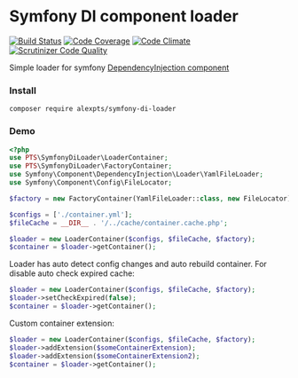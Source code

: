 # Symfony DI component loader

[![Build Status](https://travis-ci.org/alexpts/php-symfony-di-loader.svg?branch=master)](https://travis-ci.org/alexpts/php-symfony-di-loader)
[![Code Coverage](https://scrutinizer-ci.com/g/alexpts/php-symfony-di-loader/badges/coverage.png?b=master)](https://scrutinizer-ci.com/g/alexpts/php-symfony-di-loader/?branch=master)
[![Code Climate](https://codeclimate.com/github/alexpts/php-symfony-di-loader/badges/gpa.svg)](https://codeclimate.com/github/alexpts/php-symfony-di-loader)
[![Scrutinizer Code Quality](https://scrutinizer-ci.com/g/alexpts/php-symfony-di-loader/badges/quality-score.png?b=master)](https://scrutinizer-ci.com/g/alexpts/php-symfony-di-loader/?branch=master)


Simple loader for symfony [DependencyInjection component]( https://symfony.com/doc/current/components/dependency_injection.html)

### Install
`composer require alexpts/symfony-di-loader`


### Demo
```php
<?php
use PTS\SymfonyDiLoader\LoaderContainer;
use PTS\SymfonyDiLoader\FactoryContainer;
use Symfony\Component\DependencyInjection\Loader\YamlFileLoader;
use Symfony\Component\Config\FileLocator;

$factory = new FactoryContainer(YamlFileLoader::class, new FileLocator);

$configs = ['./container.yml'];
$fileCache = __DIR__ . '/../cache/container.cache.php';

$loader = new LoaderContainer($configs, $fileCache, $factory);
$container = $loader->getContainer();
```


Loader has auto detect config changes and auto rebuild container.
For disable auto check expired cache:

```php
$loader = new LoaderContainer($configs, $fileCache, $factory);
$loader->setCheckExpired(false);
$container = $loader->getContainer();
```


Custom container extension:
```php
$loader = new LoaderContainer($configs, $fileCache, $factory);
$loader->addExtension($someContainerExtension);
$loader->addExtension($someContainerExtension2);
$container = $loader->getContainer();
```
